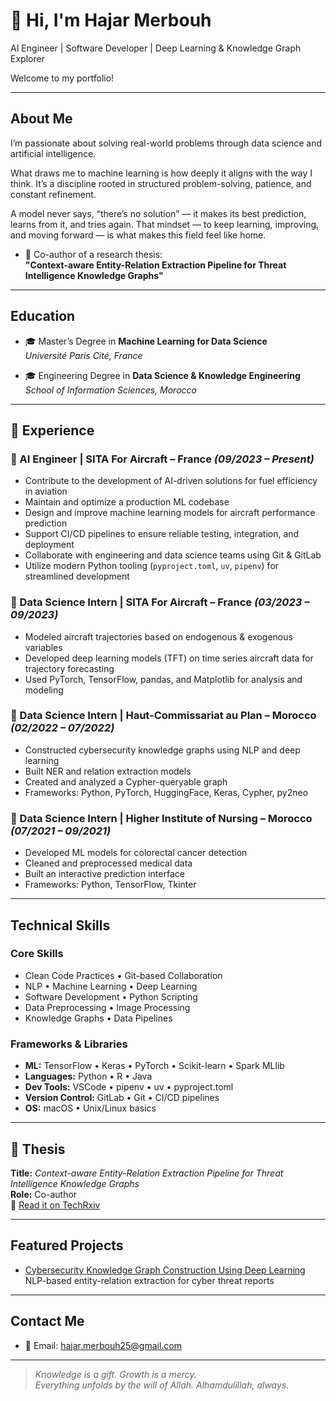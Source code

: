 # 👋 Hi, I'm Hajar Merbouh

AI Engineer | Software Developer | Deep Learning & Knowledge Graph Explorer

Welcome to my portfolio! 

---

## About Me

I’m passionate about solving real-world problems through data science and artificial intelligence. 

What draws me to machine learning is how deeply it aligns with the way I think. It’s a discipline rooted in structured problem-solving, patience, and constant refinement.

A model never says, “there’s no solution” — it makes its best prediction, learns from it, and tries again. That mindset — to keep learning, improving, and moving forward — is what makes this field feel like home.

- 🧾 Co-author of a research thesis:  
  **"Context-aware Entity-Relation Extraction Pipeline for Threat Intelligence Knowledge Graphs"**

---

## Education

- 🎓 Master’s Degree in **Machine Learning for Data Science**  
  _Université Paris Cité, France_

- 🎓 Engineering Degree in **Data Science & Knowledge Engineering**  
  _School of Information Sciences, Morocco_

---

## 💼 Experience

### 🔹 AI Engineer | SITA For Aircraft – France _(09/2023 – Present)_

- Contribute to the development of AI-driven solutions for fuel efficiency in aviation
- Maintain and optimize a production ML codebase
- Design and improve machine learning models for aircraft performance prediction
- Support CI/CD pipelines to ensure reliable testing, integration, and deployment
- Collaborate with engineering and data science teams using Git & GitLab
- Utilize modern Python tooling (`pyproject.toml`, `uv`, `pipenv`) for streamlined development

### 🔹 Data Science Intern | SITA For Aircraft – France _(03/2023 – 09/2023)_
- Modeled aircraft trajectories based on endogenous & exogenous variables
- Developed deep learning models (TFT) on time series aircraft data for trajectory forecasting
- Used PyTorch, TensorFlow, pandas, and Matplotlib for analysis and modeling

### 🔹 Data Science Intern | Haut-Commissariat au Plan – Morocco _(02/2022 – 07/2022)_
- Constructed cybersecurity knowledge graphs using NLP and deep learning
- Built NER and relation extraction models
- Created and analyzed a Cypher-queryable graph
- Frameworks: Python, PyTorch, HuggingFace, Keras, Cypher, py2neo

### 🔹 Data Science Intern | Higher Institute of Nursing – Morocco _(07/2021 – 09/2021)_
- Developed ML models for colorectal cancer detection
- Cleaned and preprocessed medical data
- Built an interactive prediction interface
- Frameworks: Python, TensorFlow, Tkinter

---

## Technical Skills

### Core Skills

- Clean Code Practices  • Git-based Collaboration
- NLP • Machine Learning • Deep Learning
- Software Development • Python Scripting
- Data Preprocessing • Image Processing
- Knowledge Graphs • Data Pipelines

### Frameworks & Libraries
- **ML:** TensorFlow • Keras • PyTorch • Scikit-learn • Spark MLlib  
- **Languages:** Python • R • Java  
- **Dev Tools:** VSCode • pipenv • uv • pyproject.toml  
- **Version Control:** GitLab • Git • CI/CD pipelines  
- **OS:** macOS • Unix/Linux basics

---

## 📄 Thesis

**Title:** *Context-aware Entity-Relation Extraction Pipeline for Threat Intelligence Knowledge Graphs*  
**Role:** Co-author  
🔗 [Read it on TechRxiv](https://www.techrxiv.org/users/877555/articles/1256981-context-aware-entity-relation-extraction-pipeline-for-threat-intelligence-knowledge-graphs)


---

## Featured Projects

 - [Cybersecurity Knowledge Graph Construction Using Deep Learning](https://github.com/hajarmerbouh/Cybersecurity-Knowledge-graph)  
  NLP-based entity-relation extraction for cyber threat reports

---

## Contact Me

- 📧 Email: hajar.merbouh25@gmail.com

---
> _Knowledge is a gift. Growth is a mercy.  
> Everything unfolds by the will of Allah. Alhamdulillah, always._


